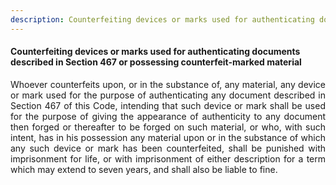 ```yaml
---
description: Counterfeiting devices or marks used for authenticating documents described in Section 467 or possessing counterfeit-marked material
---
```


#### Counterfeiting devices or marks used for authenticating documents described in Section 467 or possessing counterfeit-marked material
<div style="text-align: justify">

Whoever counterfeits upon, or in the substance of, any material, any device or mark used for the purpose of authenticating any document described in Section 467 of this Code, intending that such device or mark shall be used for the purpose of giving the appearance of authenticity to any document then forged or thereafter to be forged on such material, or who, with such intent, has in his possession any material upon or in the substance of which any such device or mark has been counterfeited, shall be punished with imprisonment for life, or with imprisonment of either description for a term which may extend to seven years, and shall also be liable to fine.

</div>
